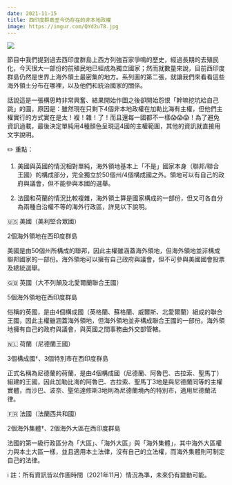 ```yaml
---
date: 2021-11-15
title: 西印度群島至今仍存在的非本地政權
image: https://imgur.com/QYd2u78.jpg
---
```

![](https://imgur.com/QYd2u78.jpg)

節目中我們提到過去西印度群島上西方列強百家爭鳴的歷史，經過長期的去殖民化，今天很大一部份的前殖民地已經成為獨立國家；然而就數量來說，目前西印度群島仍然是世界上海外領土最密集的地方。系列圖的第二張，就讓我們來看看這些海外領土分布在哪裡，以及他們和統治國家的關係。

話說這是一張構思時非常興奮、結果開始作圖之後卻開始怨恨「幹嘛挖坑給自己跳」的圖，原因是：雖然現在只剩下4個非本地政權在加勒比海有主權，但他們主權實行的方式實在是太！複！雜！了！而且還每一國都不一樣😱😱😱！為了避免資訊過載，最後決定單純用4種顏色呈現這4國的主權範圍，其他的資訊就直接用文字說明。

✏️ 重點：

1. 美國與英國的情況相對單純，海外領地基本上「不是」國家本身（聯邦/聯合王國）的構成部分，完全獨立於50個州/4個構成國之外。領地可以有自己的政府與議會，但不能參與本國的選舉。

2. 法國和荷蘭的情況比較複雜，海外領土算是國家構成的一部份，但又可各自分為兩種自治權不等的海外行政區，詳見以下說明。

🇺🇸 美國（美利堅合眾國）

2個海外領地在西印度群島

美國是由50個州所構成的聯邦，因此主權雖涵蓋海外領地，但海外領地並非構成聯邦國家的一部份。海外領地可以擁有自己政府與議會，但不可參與美國國會投票及總統選舉。

🇬🇧 英國（大不列顛及北愛爾蘭聯合王國）

5個海外領地在西印度群島

俗稱的英國，是由4個構成國（英格蘭、蘇格蘭、威爾斯、北愛爾蘭）組成的聯合王國，因此主權雖涵蓋海外領地，但海外領地並非構成聯合王國的一部份。海外領地擁有自己的政府與議會，與英國之間事務由外交部管轄。

🇳🇱 荷蘭（尼德蘭王國）

3個構成國†、3個特別市在西印度群島

正式名稱為尼德蘭的荷蘭，是由4個構成國（尼德蘭、阿魯巴、古拉索、聖馬丁）組建的王國，因此加勒比海的阿魯巴、古拉索、聖馬丁3地是與尼德蘭同等的主權實體，而沙巴、波奈、聖佑達修斯3地則為尼德蘭境內的特別市，適用尼德蘭法律。

🇫🇷 法國（法蘭西共和國）

2個海外集體†、2個海外大區在西印度群島

法國的第一級行政區分為「大區」、「海外大區」與「海外集體」，其中海外大區權力與本土大區一樣，並且適用本土法律，沒有自己的立法權，而海外集體則可制定自己的法律。

ℹ️ 註：所有資訊皆以作圖時間（2021年11月）情況為準，未來仍有變動可能。
